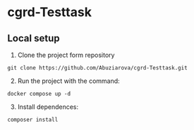 # cgrd-Testtask

## Local setup

1. Clone the project form repository
```
git clone https://github.com/Abuziarova/cgrd-Testtask.git
```
2. Run the project with the command:
```
docker compose up -d
```

3. Install dependences:
```
composer install
```
